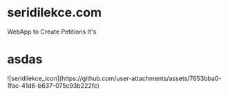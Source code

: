 # seridilekce.com
WebApp to Create Petitions
<p1> It's </p1>
<h1>  asdas </h1>
![seridilekce_icon](https://github.com/user-attachments/assets/7653bba0-1fac-41d6-b637-075c93b222fc)
